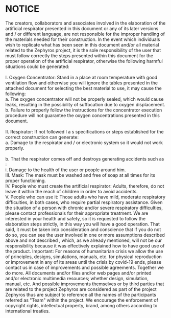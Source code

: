 # NOTICE
The creators, collaborators and associates involved in the elaboration of the artificial respirator presented in this document or any of its later versions and / or different language, are not responsible for the improper handling of the materials needed for their construction. In the event which individuals wish to replicate what has been seen in this document and/or all material related to the Zephyros project, it is the sole responsibility of the user that must follow correctly the steps presented within this document for the proper operation of the artificial respirator, otherwise the following harmful situations could be generated:<br /><br />
I.	Oxygen Concentrator: Stand in a place at room temperature with good ventilation flow and otherwise you will ignore the tables presented in the attached document for selecting the best material to use, it may cause the following: <br />
a.	The oxygen concentrator will not be properly sealed, which would cause leaks, resulting in the possibility of suffocation due to oxygen displacement.<br />
b.	Failure to properly follow the instructions for the concentrator execution procedure will not guarantee the oxygen concentrations presented in this document.<br /><br />
II.	Respirator: If not followed l a s specifications or steps established for the correct construction can generate:<br />
a.	Damage to the respirator and / or electronic system so it would not work properly. <br /><br />
b.	That the respirator comes off and destroys generating accidents such as : <br />
i.	Damage to the health of the user or people around him. <br />
III.	Mask: The mask must be washed and free of soap at all times for its proper functioning. <br />
IV.	People who must create the artificial respirator: Adults, therefore, do not leave it within the reach of children in order to avoid accidents. <br />
V.	People who can use it: Those adults who have mild, moderate respiratory difficulties, in both cases, who require partial respiratory assistance. Given the situation of a person with chronic and/or severe respiratory difficulties, please contact professionals for their appropriate treatment.
We are interested in your health and safety, so it is requested to follow the elaboration steps strictly, in this way you will have a good operation. That said, it must be taken into consideration and conscience that if you do not do so, you can see the user involved in one or more assumptions described above and not described , which, as we already mentioned, will not be our responsibility because it was effectively explained how to have good use of the product.
Important: For reasons of humanitarian crisis we allow the use of principles, designs, simulations, manuals, etc. for physical reproduction or improvement in any of its areas until the crisis by covid-19 ends, please contact us in case of improvements and possible agreements. Together we do more. 
All documents and/or files and/or web pages and/or printed and/or electronic multimedia resources; whether design, simulation, manual, etc. And possible improvements themselves or by third parties that are related to the project Zephyros are considered as part of the project Zephyros thus are subject to reference all the names of the participants referred as "Team" within the project. We encourage the enforcement of copyright rights, intellectual property, brand, among others according to international treaties. 
